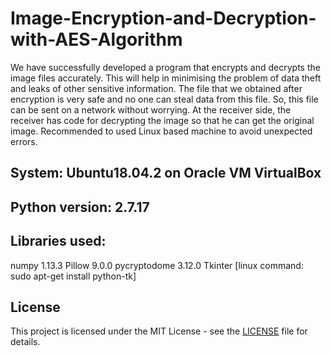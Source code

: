 # Image-Encryption-and-Decryption-with-AES-Algorithm

We have successfully developed a program that encrypts and decrypts the image files accurately. This will help in minimising the problem of data theft and leaks of other sensitive information. The file that we obtained after encryption is very safe and no one can steal data from this file. So, this file can be sent on a network without worrying. At the receiver side, the receiver has code for decrypting the image so that he can get the original image.
Recommended to used Linux based machine to avoid unexpected errors.

## System: Ubuntu18.04.2 on Oracle VM VirtualBox
## Python version: 2.7.17
## Libraries used:

numpy 1.13.3
Pillow 9.0.0
pycryptodome 3.12.0
Tkinter [linux command: sudo apt-get install python-tk]

## License

This project is licensed under the MIT License - see the [LICENSE](LICENSE) file for details.
